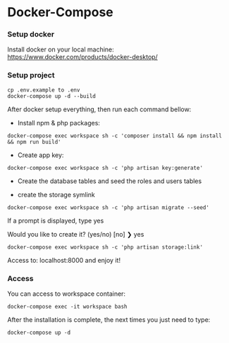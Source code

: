 # Docker-Compose

### Setup docker

Install docker on your local machine: https://www.docker.com/products/docker-desktop/

### Setup project

```
cp .env.example to .env
docker-compose up -d --build
```

After docker setup everything, then run each command bellow:

- Install npm & php packages: 

```
docker-compose exec workspace sh -c 'composer install && npm install && npm run build'
```

- Create app key:

```
docker-compose exec workspace sh -c 'php artisan key:generate'
```

- Create the database tables and seed the roles and users tables

- create the storage symlink
```
docker-compose exec workspace sh -c 'php artisan migrate --seed'
```


If a prompt is displayed, type yes

Would you like to create it? (yes/no) [no]
❯ yes


```
docker-compose exec workspace sh -c 'php artisan storage:link'
```

Access to: localhost:8000 and enjoy it!

### Access

You can access to workspace container:

```
docker-compose exec -it workspace bash
```

After the installation is complete, the next times you just need to type:

```
docker-compose up -d
```
